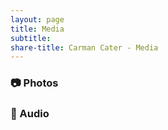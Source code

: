 ```yaml
---
layout: page
title: Media
subtitle: 
share-title: Carman Cater - Media
---
```


### :camera: Photos

### :microphone: Audio